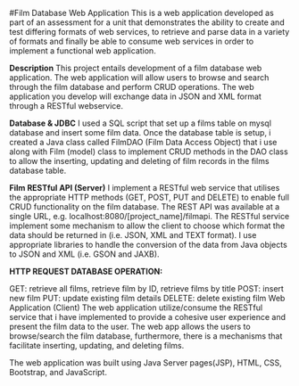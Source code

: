 #Film Database Web Application
This is a web application developed as part of an assessment for a unit that demonstrates the ability to create and test differing formats of web services, to retrieve and parse data in a variety of formats and finally be able to consume web services in order to implement a functional web application.

**Description**
This project entails development of a film database web application. The web application will allow users to browse and search through the film database and perform CRUD operations. The web application you develop will exchange data in JSON and XML format through a RESTful webservice.

**Database & JDBC**
I used a SQL script that set up a films table on mysql database and insert some film data. Once the database table is setup, i created a Java class called FilmDAO (Film Data Access Object) that i use along with Film (model) class to implement CRUD methods in the DAO class to allow the inserting, updating and deleting of film records in the films database table.

**Film RESTful API (Server)**
I implement a RESTful web service that utilises the appropriate HTTP methods (GET, POST, PUT and DELETE) to enable full CRUD functionality on the film database. The REST API was available at a single URL, e.g. localhost:8080/[project_name]/filmapi. The RESTful service implement some mechanism to allow the client to choose which format the data should be returned in (i.e. JSON, XML and TEXT format). I use appropriate libraries to handle the conversion of the data from Java objects to JSON and XML (i.e. GSON and JAXB).

**HTTP REQUEST DATABASE OPERATION:**

GET: retrieve all films, retrieve film by ID, retrieve films by title
POST: insert new film
PUT: update existing film details
DELETE: delete existing film
Web Application (Client)
The web application utilize/consume the RESTful service that i have implemented to provide a cohesive user experience and present the film data to the user. The web app allows the users to browse/search the film database, furthermore, there is a mechanisms that facilitate inserting, updating, and deleting films.



The web application was built using Java Server pages(JSP), HTML, CSS, Bootstrap, and JavaScript. 

